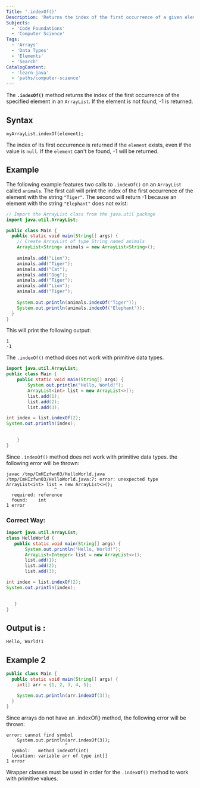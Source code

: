 ```yaml
---
Title: '.indexOf()'
Description: 'Returns the index of the first occurrence of a given element, or -1 if not found.'
Subjects:
  - 'Code Foundations'
  - 'Computer Science'
Tags:
  - 'Arrays'
  - 'Data Types'
  - 'Elements'
  - 'Search'
CatalogContent:
  - 'learn-java'
  - 'paths/computer-science'
---
```


The **`.indexOf()`** method returns the index of the first occurrence of the specified element in an `ArrayList`. If the element is not found, -1 is returned.

## Syntax

```pseudo
myArrayList.indexOf(element);
```

The index of its first occurrence is returned if the `element` exists, even if the value is `null`. If the `element` can't be found, -1 will be returned.

## Example

The following example features two calls to `.indexOf()` on an `ArrayList` called `animals`. The first call will print the index of the first occurrence of the element with the string `"Tiger"`. The second will return -1 because an element with the string `"Elephant"` does not exist:

```java
// Import the ArrayList class from the java.util package
import java.util.ArrayList;

public class Main {
  public static void main(String[] args) {
    // Create ArrayList of type String named animals
    ArrayList<String> animals = new ArrayList<String>();
    
    animals.add("Lion");
    animals.add("Tiger");
    animals.add("Cat");
    animals.add("Dog");
    animals.add("Tiger");
    animals.add("Lion");
    animals.add("Tiger");
    
    System.out.println(animals.indexOf("Tiger"));
    System.out.println(animals.indexOf("Elephant"));
  }
}
```

This will print the following output:

```shell
1
-1
```

The `.indexOf()` method does not work with primitive data types.

```java
import java.util.ArrayList;
public class Main {
    public static void main(String[] args) {
        System.out.println("Hello, World!");
        ArrayList<int> list = new ArrayList<>();  
        list.add(1);
        list.add(2);
        list.add(3);

int index = list.indexOf(2);  
System.out.println(index);

        
    }
}
```
Since `.indexOf()` method does not work with primitive data types. the following error will be thrown:

```shell
javac /tmp/CmHIzfwn03/HelloWorld.java
/tmp/CmHIzfwn03/HelloWorld.java:7: error: unexpected type
ArrayList<int> list = new ArrayList<>();  
                  ^
  required: reference
  found:    int
1 error
```
 ### Correct Way:

 ```java
 import java.util.ArrayList;
class HelloWorld {
    public static void main(String[] args) {
        System.out.println("Hello, World!");
        ArrayList<Integer> list = new ArrayList<>();  
        list.add(1);
        list.add(2);
        list.add(3);

int index = list.indexOf(2);  
System.out.println(index);

        
    }
}
```
## Output is :
```shell
Hello, World!1
```

## Example 2

```java
public class Main {
  public static void main(String[] args) {
    int[] arr = {1, 2, 3, 4, 5};

    System.out.println(arr.indexOf(3));
  }
}
```
Since arrays do not have an .indexOf() method, the following error will be thrown:
```shell
error: cannot find symbol
    System.out.println(arr.indexOf(3));
                      ^
  symbol:   method indexOf(int)
  location: variable arr of type int[]
1 error
```

Wrapper classes must be used in order for the `.indexOf()` method to work with primitive values.
